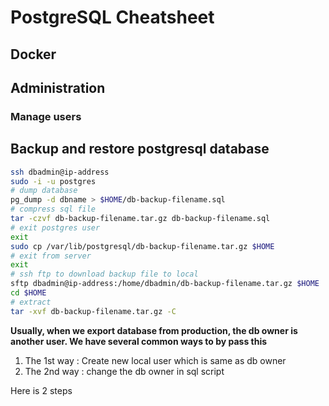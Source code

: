 # PostgreSQL Cheatsheet

## Docker

## Administration

### Manage users

## Backup and restore postgresql database

```sh
ssh dbadmin@ip-address
sudo -i -u postgres
# dump database
pg_dump -d dbname > $HOME/db-backup-filename.sql
# compress sql file
tar -czvf db-backup-filename.tar.gz db-backup-filename.sql
# exit postgres user
exit
sudo cp /var/lib/postgresql/db-backup-filename.tar.gz $HOME
# exit from server
exit
# ssh ftp to download backup file to local
sftp dbadmin@ip-address:/home/dbadmin/db-backup-filename.tar.gz $HOME
cd $HOME
# extract
tar -xvf db-backup-filename.tar.gz -C

```

**Usually, when we export database from production, the db owner is another user. We have several common ways to by pass this**

1. The 1st way : Create new local user which is same as db owner
2. The 2nd way : change the db owner in sql script

Here is 2 steps
